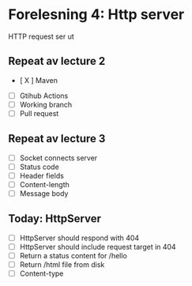 # Forelesning 4: Http server

HTTP request ser ut

## Repeat av lecture 2
* [ X ] Maven
* [ ] Gtihub Actions
* [ ] Working branch
* [ ] Pull request

## Repeat av lecture 3
* [ ] Socket connects server
* [ ] Status code
* [ ] Header fields
* [ ] Content-length
* [ ] Message body

## Today: HttpServer

* [ ] HttpServer should respond with 404
* [ ] HttpServer should include request target in 404
* [ ] Return a status content for /hello
* [ ] Return /html file from disk
* [ ] Content-type